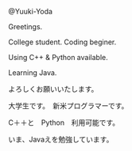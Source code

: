 @Yuuki-Yoda

Greetings.

College student. Coding beginer.

Using C++ & Python available.

Learning Java.

よろしくお願いいたします。

大学生です。　新米プログラマーです。

C＋＋と　Python　利用可能です。

いま、Javaえを勉強しています。
